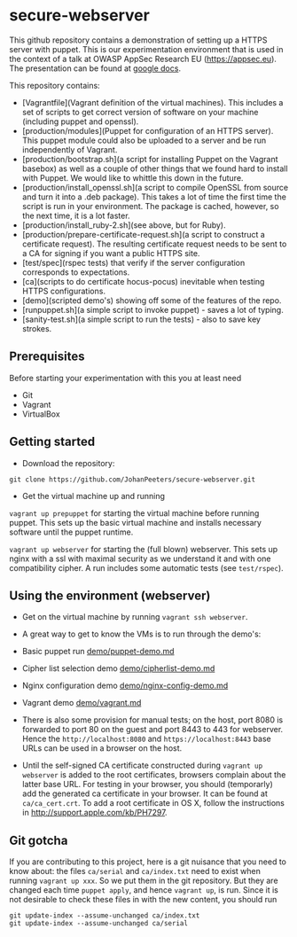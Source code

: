 secure-webserver
================

This github repository contains a demonstration of setting up a HTTPS server with puppet. This is our experimentation environment that is used in the context of a talk at OWASP AppSec Research EU (https://appsec.eu). The presentation can be found at [google docs](https://docs.google.com/presentation/d/18SGzBhIrOdOmdgiox4gKUNuaLNpYZuFRFnhozRgw5fE/pub?start=false&loop=false&delayms=3000).


This repository contains:
* [Vagrantfile](Vagrant definition of the virtual machines). This includes a set of scripts to get correct version of software on your machine (including puppet and openssl).
* [production/modules](Puppet for configuration of an HTTPS server). This puppet module could also be uploaded to a server and be run independently of Vagrant.
* [production/bootstrap.sh](a script for installing Puppet on the Vagrant basebox) as well as a couple of other things that we found hard to install with Puppet. We would like to whittle this down in the future.
* [production/install_openssl.sh](a script to compile OpenSSL from source and turn it into a .deb package). This takes a lot of time the first time the script is run in your environment. The package is cached, however, so the next time, it is a lot faster.
* [production/install_ruby-2.sh](see above, but for Ruby).
* [production/prepare-certificate-request.sh](a script to construct a certificate request). The resulting certificate request needs to be sent to a CA for signing if you want a public HTTPS site.
* [test/spec](rspec tests) that verify if the server configuration corresponds to expectations. 
* [ca](scripts to do certificate hocus-pocus) inevitable when testing HTTPS configurations.
* [demo](scripted demo's) showing off some of the features of the repo.
* [runpuppet.sh](a simple script to invoke puppet) - saves a lot of typing.
* [sanity-test.sh](a simple script to run the tests) - also to save key strokes.


Prerequisites
-------------

Before starting your experimentation with this you at least need

+ Git
+ Vagrant
+ VirtualBox

Getting started
-------

- Download the repository:

`git clone https://github.com/JohanPeeters/secure-webserver.git`

- Get the virtual machine up and running

`vagrant up prepuppet` for starting the virtual machine before running puppet. This sets up the basic virtual machine and installs necessary software until the puppet runtime. 

`vagrant up webserver` for starting the (full blown) webserver. This sets up nginx with a ssl with maximal security as we understand it and with one compatibility cipher. A run includes some automatic tests (see `test/rspec`).

Using the environment (webserver)
-------

* Get on the virtual machine by running `vagrant ssh webserver`.

* A great way to get to know the VMs is to run through the demo's:
 * Basic puppet run [demo/puppet-demo.md](demo/puppet-demo.md)
 * Cipher list selection demo [demo/cipherlist-demo.md](demo/cipherlist-demo.md)
 * Nginx configuration demo [demo/nginx-config-demo.md](demo/nginx-config-demo.md)
 * Vagrant demo [demo/vagrant.md](demo/vagrant.md)


* There is also some provision for manual tests; on the host, port 8080 is forwarded to port 80 on the guest and port 8443 to 443 for webserver. Hence the `http://localhost:8080` and `https://localhost:8443` base URLs can be used in a browser on the host.
* Until the self-signed CA certificate constructed during `vagrant up webserver` is added to the root certificates, browsers complain about the latter base URL. For testing in your browser, you should (temporarly) add the generated ca certificate in your browser. It can be found at `ca/ca_cert.crt`. To add a root certificate in OS X, follow the instructions in http://support.apple.com/kb/PH7297.



Git gotcha
----------

If you are contributing to this project, here is a git nuisance that you need to know about:
the files `ca/serial` and `ca/index.txt` need to exist when running `vagrant up xxx`.
So we put them in the git repository.
But they are changed each time `puppet apply`, and hence `vagrant up`, is run.
Since it is not desirable to check these files in with the new content, you should run 

	git update-index --assume-unchanged ca/index.txt
	git update-index --assume-unchanged ca/serial

